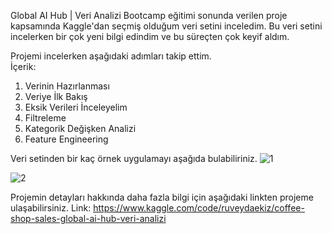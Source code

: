 Global AI Hub | Veri Analizi Bootcamp eğitimi sonunda verilen proje kapsamında Kaggle'dan seçmiş olduğum veri setini inceledim. 
Bu veri setini incelerken bir çok yeni bilgi edindim ve bu süreçten çok keyif aldım.

Projemi incelerken aşağıdaki adımları takip ettim.
<br>
İçerik:
1. Verinin Hazırlanması
2. Veriye İlk Bakış
3. Eksik Verileri İnceleyelim
4. Filtreleme
5. Kategorik Değişken Analizi
6. Feature Engineering

Veri setinden bir kaç örnek uygulamayı aşağıda bulabiliriniz.
![1](https://github.com/user-attachments/assets/21e2a5b9-32b8-49c1-a788-1b9a655f7fa4)

![2](https://github.com/user-attachments/assets/8f4cc969-c8d5-42b9-bfc8-5c9eb75048d4)


Projemin detayları hakkında daha fazla bilgi için aşağıdaki linkten projeme ulaşabilirsiniz.
Link: https://www.kaggle.com/code/ruveydaekiz/coffee-shop-sales-global-ai-hub-veri-analizi

